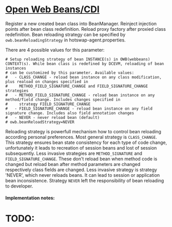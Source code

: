 [Open Web Beans/CDI](http://openwebbeans.apache.org/)
=====================================
Register a new created bean class into BeanManager. Reinject injection points after bean class redefinition.
Reload proxy factory after proxied class redefinition. Bean reloading strategy can be specified by
`owb.beanReloadingStrategy` in hotswap-agent.properties.

There are 4 possible values for this parameter:

    # Setup reloading strategy of bean INSTANCE(s) in OWB(webbeans) CONTEXT(s). While bean class is redefined by DCEVM, reloading of bean instances
    # can be customized by this parameter. Available values:
    #   - CLASS_CHANGE - reload bean instance on any class modification, plus reaload on changes specified in
    #     METHOD_FIELD_SIGNATURE_CHANGE and FIELD_SIGNATURE_CHANGE strategies
    #   - METHOD_FIELD_SIGNATURE_CHANGE - reload bean instance on any method/field change. Includes changes specified in
    #     strategy FIELD_SIGNATURE_CHANGE
    #   - FIELD_SIGNATURE_CHANGE - reload bean instance on any field signature change. Includes also field annotation changes
    #   - NEVER - never reload bean (default)
    # owb.beanReloadStrategy=NEVER

Reloading strategy  is powerfull mechanism how to control bean reloading according personal preferences. Most general strategy is `CLASS_CHANGE`.
This strategy ensures bean state consistency for each type of code change, unfortunately it leads to recreation of session beans and lost
of session subsequently. Less invasive strategies are `METHOD_SIGNATURE` and `FIELD_SIGNATURE_CHANGE`. These don't reload bean when method code
is changed but reload bean after method parameters are changed respectively class fields are changed. Less invasive strategy is strategy 'NEVER',
which never reloads beans. It can lead to session or application bean inconsistence. Strategy `NEVER` left the responsibility of bean reloading
to developer. 

#### Implementation notes:

# TODO:
